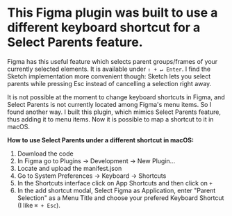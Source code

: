 # This Figma plugin was built to use a different keyboard shortcut for a Select Parents feature.

Figma has this useful feature which selects parent groups/frames of your currently selected elements. It is available under `⇧ + ↵ Enter`. I find the Sketch implementation more convenient though: Sketch lets you select parents while pressing Esc instead of cancelling a selection right away.

It is not possible at the moment to change keyboard shortcuts in Figma, and Select Parents is not currently located among Figma's menu items. So I found another way. I built this plugin, which mimics Select Parents feature, thus adding it to menu items. Now it is possible to map a shortcut to it in macOS.

**How to use Select Parents under a different shortcut in macOS:**
1. Download the code
2. In Figma go to Plugins → Development → New Plugin...
3. Locate and upload the manifest.json
4. Go to System Preferences → Keyboard → Shortcuts
5. In the Shortcuts interface click on App Shortcuts and then click on `+`
6. In the add shortcut modal, Select Figma as Application, enter "Parent Selection" as a Menu Title and choose your prefered Keyboard Shortcut (I like `⌘ + Esc`).